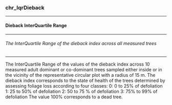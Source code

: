 ### chr_IqrDieback



------
#### Dieback InterQuartile Range



------
###### The InterQuartile Range of the dieback index across all measured trees



------
The InterQuartile Range of the values of the dieback index across 10 measured adult dominant or co-dominant trees sampled either inside or in the vicinity of the representative circular plot with a radius of 15 m. The dieback index corresponds to the state of health of the trees determined by assessing foliage loss according to four classes:
0: 0 to 25% of defoliation
1: 25 to 50% of defoliation
2: 50 to 75 % of defoliation
3: 75% to 99% of defoliation
The value 100% corresponds to a dead tree.